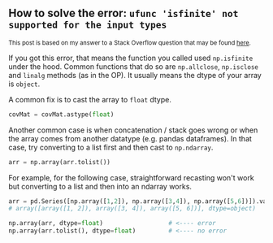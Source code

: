 ## How to solve the error: `ufunc 'isfinite' not supported for the input types`

<sup>This post is based on my answer to a Stack Overflow question that may be found [here](https://stackoverflow.com/a/75319814/19123103).</sup>

If you got this error, that means the function you called used `np.isfinite` under the hood. Common functions that do so are `np.allclose`, `np.isclose` and `linalg` methods (as in the OP). It usually means the dtype of your array is `object`.

A common fix is to cast the array to `float` dtype.
```python
covMat = covMat.astype(float)
```
Another common case is when concatenation / stack goes wrong or when the array comes from another datatype (e.g. pandas dataframes). In that case, try converting to a list first and then cast to `np.ndarray`.
```python
arr = np.array(arr.tolist())
```
For example, for the following case, straightforward recasting won't work but converting to a list and then into an ndarray works.
```python
arr = pd.Series([np.array([1,2]), np.array([3,4]), np.array([5,6])]).values
# array([array([1, 2]), array([3, 4]), array([5, 6])], dtype=object)

np.array(arr, dtype=float)                  # <---- error
np.array(arr.tolist(), dtype=float)         # <---- no error
```